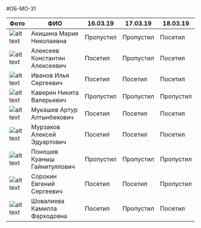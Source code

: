 #ОБ-МО-31

|Фото | ФИО | 16.03.19 | 17.03.19 | 18.03.19|
|---- | ---- | ---- | ---- | ----|
|![alt text](https://memepedia.ru/wp-content/uploads/2019/01/mem-yaytso.jpg)| Акишина Мария Николаевна | Пропустил | Пропустил | Посетил|
|![alt text](https://memepedia.ru/wp-content/uploads/2017/03/mem-piter-parker.jpg)| Алексеев Константин Алексеевич | Посетил | Пропустил | Посетил|
|![alt text](https://cs4.pikabu.ru/post_img/2014/04/08/4/1396930965_116577408.jpg)| Иванов Илья Сергеевич | Посетил | Посетил | Посетил|
|![alt text](https://memepedia.ru/wp-content/uploads/2018/10/meme12-5.jpg)| Каверин Никита Валерьевич | Пропустил | Пропустил | Пропустил|
|![alt text](https://memepedia.ru/wp-content/uploads/2018/08/205893025_68f1fb410b73621bf94dd645b6ed2735_800-768x468.jpg)| Мукашев Артур Алтынбекович | Посетил | Посетил | Посетил|
|![alt text](http://2fan.ru/upload/000/u1/f8/0d/mem-dzherri-photo-big.jpg)| Мурзаков Алексей Эдуартович | Посетил | Посетил | Посетил|
|![alt text](http://risovach.ru/thumb/upload/240c240/2016/08/generator/pamagiti_121750753_orig_.jpg)| Поношев Куаныш Гайнитуллович | Пропустил | Пропустил | Пропустил|
|![alt text](https://www.meme-arsenal.com/memes/888bf41b5445e06ae5f1768defd85369.jpg)| Сорокин Евгений Сергеевич | Посетил | Посетил | Пропустил|
|![alt text](http://risovach.ru/thumb/upload/240c240/2017/02/generator/oo_136389863_orig_.jpg)| Шовалиева Камилла Фарходовна | Посетил | Пропустил | Посетил|
